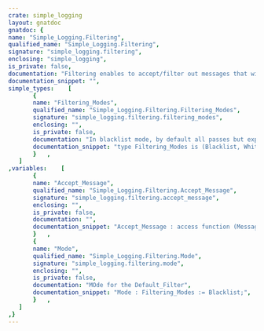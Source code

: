 ```yaml
---
crate: simple_logging
layout: gnatdoc
gnatdoc: {
name: "Simple_Logging.Filtering",
qualified_name: "Simple_Logging.Filtering",
signature: "simple_logging.filtering",
enclosing: "simple_logging",
is_private: false,
documentation: "Filtering enables to accept/filter out messages that will get displayed.\nBy default, no filtering occurs.\nSee below how to configure the default filter.",
documentation_snippet: "",
simple_types:    [
       {
       name: "Filtering_Modes",
       qualified_name: "Simple_Logging.Filtering.Filtering_Modes",
       signature: "simple_logging.filtering.filtering_modes",
       enclosing: "",
       is_private: false,
       documentation: "In blacklist mode, by default all passes but explicitly blacklisted.\nIn whitelist mode, nothing passes but whitelisted.\nEn each mode, you can further add exceptions to the list that operate\nin the contrary mode.\n\n@enum Blacklist\n@enum Whitelist",
       documentation_snippet: "type Filtering_Modes is (Blacklist, Whitelist);",
       }   ,
   ]
,variables:    [
       {
       name: "Accept_Message",
       qualified_name: "Simple_Logging.Filtering.Accept_Message",
       signature: "simple_logging.filtering.accept_message",
       enclosing: "",
       is_private: false,
       documentation: "",
       documentation_snippet: "Accept_Message : access function (Message  : String;\n                                  Level    : Levels;\n                                  Entity   : String;\n                                  Location : String) return Boolean :=\n  Default_Filter'Access;",
       }   ,
       {
       name: "Mode",
       qualified_name: "Simple_Logging.Filtering.Mode",
       signature: "simple_logging.filtering.mode",
       enclosing: "",
       is_private: false,
       documentation: "MOde for the Default_Filter",
       documentation_snippet: "Mode : Filtering_Modes := Blacklist;",
       }   ,
   ]
,}
---
```


